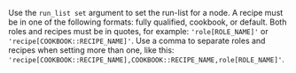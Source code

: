Use the `run_list set` argument to set the run-list for a node. A recipe
must be in one of the following formats: fully qualified, cookbook, or
default. Both roles and recipes must be in quotes, for example:
`'role[ROLE_NAME]'` or `'recipe[COOKBOOK::RECIPE_NAME]'`. Use a comma to
separate roles and recipes when setting more than one, like this:
`'recipe[COOKBOOK::RECIPE_NAME],COOKBOOK::RECIPE_NAME,role[ROLE_NAME]'`.